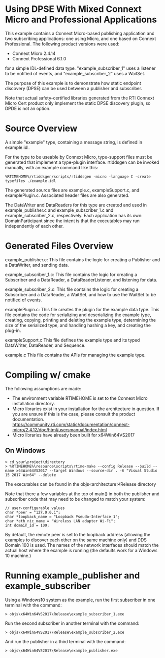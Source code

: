 # Using DPSE With Mixed Connext Micro and Professional Applications

This example contains a Connext Micro-based publishing application and two subscribing applications: one using Micro, and one based on Connext Professional. The following product versions were used:
- Connext Micro 2.4.14
- Connext Professional 6.1.0

for a simple IDL-defined data type. "example_subscriber_1" uses a listener to be
notified of events, and "example_subscriber_2" uses a WaitSet.

The purpose of this example is to demonstrate how static endpoint
discovery (DPSE) can be used between a publisher and subscriber.

Note that actual safety-certified libraries generated from the RTI Connext Micro
Cert product only implement the static DPSE discovery plugin, so DPDE is not 
an option. 


Source Overview
===============

A simple "example" type, containing a message string, is defined in 
example.idl.

For the type to be useable by Connext Micro, type-support files must be 
generated that implement a type-plugin interface.  rtiddsgen can be invoked 
manually, with an example command like this:

    %RTIMEHOME%/rtiddsgen/scripts/rtiddsgen -micro -language C -create typefiles ./example.idl

The generated source files are example.c, exampleSupport.c, and 
examplePlugin.c. Associated header files are also generated.
 
The DataWriter and DataReaders for this type are created and used in 
example_publisher.c and example_subscriber_1.c and example_subscriber_2.c, 
respectively. Each application has its own DomainParticipant since the intent 
is that the executables may run independently of each other.


Generated Files Overview
========================

example_publisher.c:
This file contains the logic for creating a Publisher and a DataWriter, and 
sending data.  

example_subscriber_1.c:
This file contains the logic for creating a Subscriber and a DataReader, a 
DataReaderListener, and listening for data.

example_subscriber_2.c:
This file contains the logic for creating a Subscriber and a DataReader, a 
WaitSet, and how to use the WaitSet to be notified of events.

examplePlugin.c:
This file creates the plugin for the example data type.  This file contains 
the code for serializing and deserializing the example type, creating, 
copying, printing and deleting the example type, determining the size of the 
serialized type, and handling hashing a key, and creating the plug-in.

exampleSupport.c
This file defines the example type and its typed DataWriter, DataReader, and 
Sequence.

example.c
This file contains the APIs for managing the example type. 


Compiling w/ cmake
==================

The following assumptions are made:

-   The environment variable RTIMEHOME is set to the Connext Micro installation 
    directory. 
-   Micro libraries exist in your installation for the architecture in question. 
    If you are unsure if this is the case, please consult the product 
    documentation.
    https://community.rti.com/static/documentation/connext-micro/2.4.12/doc/html/usersmanual/index.html
-   Micro libraries have already been built for x64Win64VS2017    

On Windows 
-----------------
    > cd your\project\directory 
    > %RTIMEHOME%\resource\scripts\rtime-make --config Release --build --name x64Win64VS2017 --target Windows --source-dir . -G "Visual Studio 15 2017 Win64" --delete

The executables can be found in the objs\<architecture>\Release directory

Note that there a few variables at the top of main() in both the publisher and
subscriber code that may need to be changed to match your system:

    // user-configurable values
    char *peer = "127.0.0.1";
    char *loopback_name = "Loopback Pseudo-Interface 1";
    char *eth_nic_name = "Wireless LAN adapter Wi-Fi";
    int domain_id = 100;

By default, the remote peer is set to the loopback address (allowing the 
examples to discover each other on the same machine only) and DDS Domain 100 is 
used. The names of the network interfaces should match the actual host where the
example is running (the defaults work for a Windows 10 machine.)


Running example_publisher and example_subscriber
================================================

Using a Windows10 system as the example, run the first subscriber in one 
terminal with the command:

    > objs\x64Win64VS2017\Release\example_subscriber_1.exe 
    
Run the second subscriber in another terminal with the command:

    > objs\x64Win64VS2017\Release\example_subscriber_2.exe 

And run the publisher in a third terminal with the command:

    > objs\x64Win64VS2017\Release\example_publisher.exe 
